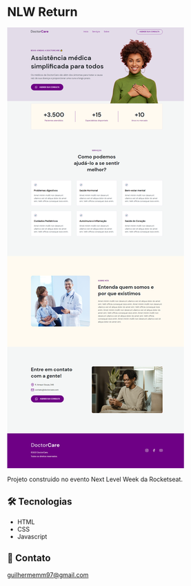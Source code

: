 # NLW Return

![preview](./.github/preview.png)

Projeto construido no evento Next Level Week da Rocketseat.


## 🛠 Tecnologias

- HTML
- CSS
- Javascript


## 📨 Contato

guilhermemm97@gmail.com